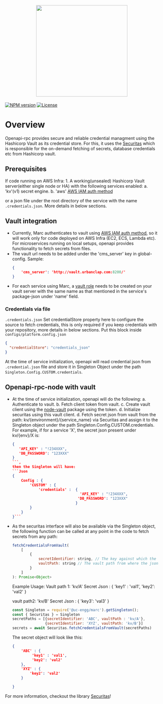 <h1 align="center">
    <img src="./assets/cms-2.gif" width="300"/>
    <br>
</h1>

[![NPM version](https://img.shields.io/npm/v/@uc-engg/securitas)](https://www.npmjs.com/package/@uc-engg/securitas)
[![License](https://img.shields.io/badge/license-MIT-green)](https://github.com/urbanclap-engg/securitas/blob/main/LICENSE)

# Overview
Openapi-rpc provides secure and reliable credential managment using the Hashicorp Vault as its credential store. For this, it uses the [Securitas](https://github.com/urbanclap-engg/securitas) which is responsible for the on-demand fetching of secrets, database credentials etc from Hashicorp vault.

## Prerequisites
If code running on AWS Infra: 
    1. A working(unsealed) Hashicorp Vault server(either single node or HA) with the following services enabled:
        a. 'kv'(v1) secret engine.
        b. 'aws' [AWS IAM auth method](https://www.vaultproject.io/docs/auth/aws#iam-auth-method)

or a json file under the root directory of the service with the name `.credentials.json`. More details in below sections.

## Vault integration
- Currently, Marc authenticates to vault using [AWS IAM auth method](https://www.vaultproject.io/docs/auth/aws#iam-auth-method), so it will work only for code deployed on AWS Infra (EC2, ECS, Lambda etc). For microservices running on local setups, openapi provides functionality to fetch secrets from files.
- The vault url needs to be added under the 'cms_server' key in global-config. Sample: 
    ```Json
    {
        'cms_server': 'http://vault.urbanclap.com:8200/'
    }
    ```
- For each service using Marc, a [vault role](https://www.vaultproject.io/api-docs/auth/aws#create-role) needs to be created on your vault server with the same name as that mentioned in the service's package-json under 'name' field.

### Credentials via file

`.credentials.json` Set credentialStore property here to configure the source to fetch credentials, this is only required if you keep credentials with your repository, more details in below sections.
Put this block inside `configs/platform.config.json`

```json
{
  "credentialStore": "credentials_json"
}
```
At the time of service initialization, openapi will read credential json from `.credential.json` file and store it in Singleton Object under the path `Singleton.Config.CUSTOM.credentials`.

## Openapi-rpc-node with vault

- At the time of service initialization, openapi will do the following:
    a. Authenticate to vault.
    b. Fetch client token from vault.
    c. Create vault client using the [node-vault](https://www.npmjs.com/package/node-vault) package using the token. 
    d. Initialize securitas using this vault client.
    d. Fetch secret json from vault from the path: kv/{environment}/{service_name} via Securitas and assign it to the Singleton object under the path Singleton.Config.CUSTOM.credentials. For example, if for a service 'X', the secret json present under kv/{env}/X is: 
    
    ```Json
    {
       'API_KEY' : "!234XXX",
       'DB_PASSWORD': "123XXX"
    }
    ```, 
    then the Singleton will have:
    ```Json
    {
        Config : {
            'CUSTOM' : {
                'credentials' :  {
                                   'API_KEY' : "!234XXX",
                                  'DB_PASSWORD': "123XXX"
                                 }
            }
        }
    }```

- As the securitas interface will also be available via the Singleton object, the following function can be called at any point in the code to fetch secrets from any path:
    ```javascript
    fetchCredentialsFromVault(
        [
            {
                secretIdentifier: string, // The key against which the fetched json will be mapped
                vaultPath: string // The vault path from where the json needs to be fetched
            }
        ]
    ): Promise<Object>
    ```
    Example Usage: 
    Vault path 1: 'kv/A'
    Secret Json : {
        'key1' : 'val1',
        'key2': 'val2'
    }

    vault path2: 'kv/B'
    Secret Json : {
        'key3': 'val3'
    }

    ```javascript
    const Singleton = require('@uc-engg/marc').getSingleton();
    const { Securitas } = Singleton
    secretPaths = [{secretIdentifier: 'ABC', vaultPath : 'kv/A'},
                   {secretIdentifier: 'XYZ', vaultPath: 'kv/B'}]   
    secrets = await Securitas.fetchCredentialsFromVault(secretPaths)
    ```

    The secret object will look like this:

    ```Json
    {
        'ABC' : {
             'key1' : 'val1',
             'key2': 'val2'
        },
        'XYZ' : {
            'key2': 'val2'
        }

    }
    ```
For more information, checkout the library [Securitas](https://github.com/urbanclap-engg/securitas)!
